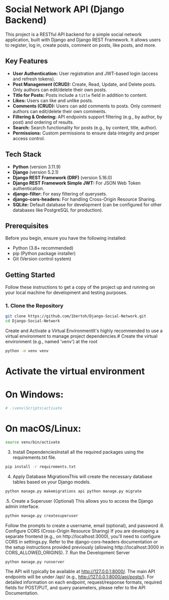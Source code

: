 # Social Network API (Django Backend)

This project is a RESTful API backend for a simple social network application, built with Django and Django REST Framework. It allows users to register, log in, create posts, comment on posts, like posts, and more.

## Key Features

* **User Authentication:** User registration and JWT-based login (access and refresh tokens).
* **Post Management (CRUD):** Create, Read, Update, and Delete posts. Only authors can edit/delete their own posts.
* **Title for Posts:** Posts include a `title` field in addition to content.
* **Likes:** Users can like and unlike posts.
* **Comments (CRUD):** Users can add comments to posts. Only comment authors can edit/delete their own comments.
* **Filtering & Ordering:** API endpoints support filtering (e.g., by author, by post) and ordering of results.
* **Search:** Search functionality for posts (e.g., by content, title, author).
* **Permissions:** Custom permissions to ensure data integrity and proper access control.

## Tech Stack

* **Python** (version 3.11.9)
* **Django** (version 5.2.1)
* **Django REST Framework (DRF)** (version 5.16.0)
* **Django REST Framework Simple JWT:** For JSON Web Token authentication.
* **django-filter:** For easy filtering of querysets.
* **django-cors-headers:** For handling Cross-Origin Resource Sharing.
* **SQLite:** Default database for development (can be configured for other databases like PostgreSQL for production).

## Prerequisites

Before you begin, ensure you have the following installed:

* Python (3.8+ recommended)
* pip (Python package installer)
* Git (Version control system)

## Getting Started

Follow these instructions to get a copy of the project up and running on your local machine for development and testing purposes.

### 1. Clone the Repository

```bash
git clone https://github.com/1bertoh/Django-Social-Network.git
cd Django-Social-Network
```
Create and Activate a Virtual EnvironmentIt's highly recommended to use a virtual environment to manage project dependencies.# Create the virtual environment (e.g., named 'venv') at the root
```bash
python -m venv venv
```
# Activate the virtual environment
# On Windows:
```bash
# .\venv\Scripts\activate
```
# On macOS/Linux:
```bash
source venv/bin/activate
```
3. Install DependenciesInstall all the required packages using the requirements.txt file.
```bash
pip install -r requirements.txt
```
4. Apply Database MigrationsThis will create the necessary database tables based on your Django models.
```bash
python manage.py makemigrations api python manage.py migrate
```
.5. Create a Superuser (Optional)
This allows you to access the Django admin interface.
```bash
python manage.py createsuperuser
```
Follow the prompts to create a username, email (optional), and password
.6. Configure CORS (Cross-Origin Resource Sharing) If you are developing a separate frontend (e.g., on http://localhost:3000), you'll need to configure CORS in settings.py.
Refer to the django-cors-headers documentation or the setup instructions provided previously (allowing http://localhost:3000 in CORS_ALLOWED_ORIGINS).
7. Run the Development Server
```bash
python manage.py runserver
```
The API will typically be available at http://127.0.0.1:8000/.
The main API endpoints will be under /api/ (e.g., http://127.0.0.1:8000/api/posts/).
For detailed information on each endpoint, request/response formats, required fields for POST/PUT, and query parameters, please refer to the API Documentation.
